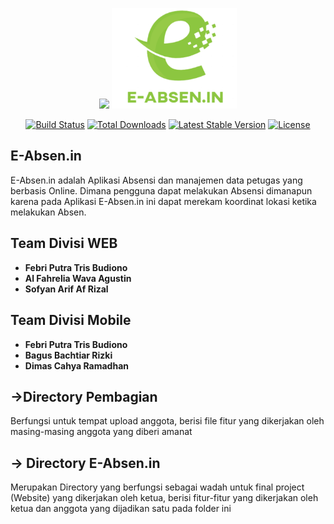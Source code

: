 <p align="center"><a href="https://laravel.com" target="_blank"><img src="https://raw.githubusercontent.com/laravel/art/master/logo-lockup/5%20SVG/2%20CMYK/1%20Full%20Color/laravel-logolockup-cmyk-red.svg" width="400"></a>
<a href="https://laravel.com" target="_blank"><img src="https://github.com/FebriPutraTrisBudiono/Absen.in-ProjectWebS4-/blob/main/E-Absen.in/Absen.in_beta6/public/css/e-absenin%20copy.png" width="200"></a></p>

<p align="center">
<a href="https://travis-ci.org/laravel/framework"><img src="https://travis-ci.org/laravel/framework.svg" alt="Build Status"></a>
<a href="https://packagist.org/packages/laravel/framework"><img src="https://img.shields.io/packagist/dt/laravel/framework" alt="Total Downloads"></a>
<a href="https://packagist.org/packages/laravel/framework"><img src="https://img.shields.io/packagist/v/laravel/framework" alt="Latest Stable Version"></a>
<a href="https://packagist.org/packages/laravel/framework"><img src="https://img.shields.io/packagist/l/laravel/framework" alt="License"></a>
</p>

## E-Absen.in

E-Absen.in adalah Aplikasi Absensi dan manajemen data petugas yang berbasis Online. Dimana pengguna dapat melakukan Absensi dimanapun karena pada Aplikasi E-Absen.in ini dapat merekam koordinat lokasi ketika melakukan Absen.

## Team Divisi WEB

- **Febri Putra Tris Budiono**
- **Al Fahrelia Wava Agustin**
- **Sofyan Arif Af Rizal**

## Team Divisi Mobile
- **Febri Putra Tris Budiono**
- **Bagus Bachtiar Rizki**
- **Dimas Cahya Ramadhan**

## ->Directory Pembagian
Berfungsi untuk tempat upload anggota, berisi file fitur yang dikerjakan oleh masing-masing anggota yang diberi amanat

## -> Directory E-Absen.in
Merupakan Directory yang berfungsi sebagai wadah untuk final project (Website) yang dikerjakan oleh ketua, berisi fitur-fitur yang dikerjakan oleh ketua dan anggota yang dijadikan satu pada folder ini
